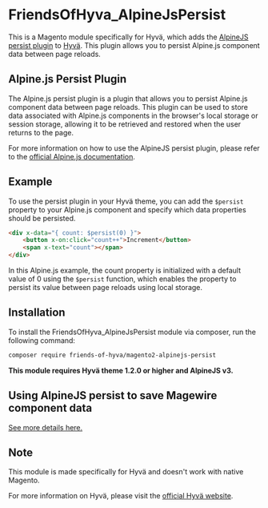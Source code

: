 # FriendsOfHyva_AlpineJsPersist
This is a Magento module specifically for Hyvä, which adds the [AlpineJS persist plugin](https://alpinejs.dev/plugins/persist) to [Hyvä](https://www.hyva.io/). This plugin allows you to persist Alpine.js component data between page reloads.

## Alpine.js Persist Plugin
The Alpine.js persist plugin is a plugin that allows you to persist Alpine.js component data between page reloads. This plugin can be used to store data associated with Alpine.js components in the browser's local storage or session storage, allowing it to be retrieved and restored when the user returns to the page.

For more information on how to use the AlpineJS persist plugin, please refer to the [official Alpine.js documentation](https://alpinejs.dev/plugins/persist).

## Example
To use the persist plugin in your Hyvä theme, you can add the `$persist` property to your Alpine.js component and specify which data properties should be persisted.

```html
<div x-data="{ count: $persist(0) }">
    <button x-on:click="count++">Increment</button>
    <span x-text="count"></span>
</div>
```

In this Alpine.js example, the count property is initialized with a default value of 0 using the `$persist` function, which enables the property to persist its value between page reloads using local storage.

## Installation
To install the FriendsOfHyva_AlpineJsPersist module via composer, run the following command:

``` bash
composer require friends-of-hyva/magento2-alpinejs-persist
```

**This module requires Hyvä theme 1.2.0 or higher and AlpineJS v3.**

## Using AlpineJS persist to save Magewire component data
[See more details here.](docs/magewire.md)

## Note
This module is made specifically for Hyvä and doesn't work with native Magento.

For more information on Hyvä, please visit the [official Hyvä website](https://hyva.io/).
